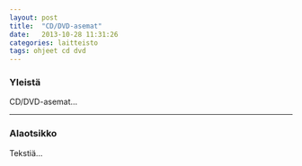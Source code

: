 ```yaml
---
layout: post
title:  "CD/DVD-asemat"
date:   2013-10-28 11:31:26
categories: laitteisto
tags: ohjeet cd dvd
---
```

### Yleistä
CD/DVD-asemat...

---

### Alaotsikko
Tekstiä...